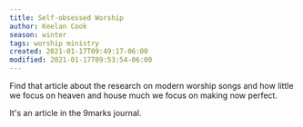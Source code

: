 ```yaml
---
title: Self-obsessed Worship
author: Keelan Cook
season: winter
tags: worship ministry
created: 2021-01-17T09:49:17-06:00
modified: 2021-01-17T09:53:54-06:00
---
```


Find that article about the research on modern worship songs and how little we focus on heaven and house much we focus on making now perfect.

 It's an article in the 9marks journal.